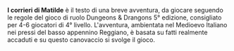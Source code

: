**I corrieri di Matilde** è il testo di una breve avventura, da giocare seguendo le regole del gioco di ruolo Dungeons & Drangons 5° edizione, consigliato per 4-6 giocatori di 4° livello.
L'avventura, ambientata nel Medioevo Italiano nei pressi del basso appennino Reggiano, è basata su fatti realmente accaduti e su questo canovaccio si svolge il gioco.
